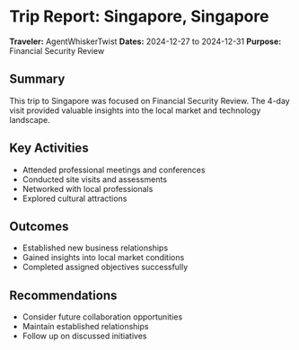 # Trip Report: Singapore, Singapore

**Traveler:** AgentWhiskerTwist
**Dates:** 2024-12-27 to 2024-12-31
**Purpose:** Financial Security Review

## Summary
This trip to Singapore was focused on Financial Security Review. The 4-day visit provided valuable insights into the local market and technology landscape.

## Key Activities
- Attended professional meetings and conferences
- Conducted site visits and assessments
- Networked with local professionals
- Explored cultural attractions

## Outcomes
- Established new business relationships
- Gained insights into local market conditions
- Completed assigned objectives successfully

## Recommendations
- Consider future collaboration opportunities
- Maintain established relationships
- Follow up on discussed initiatives
